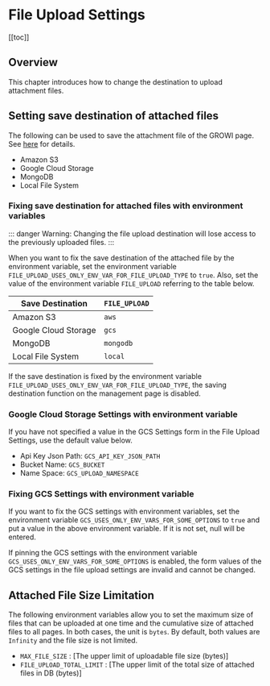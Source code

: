 # File Upload Settings

[[toc]]

## Overview

This chapter introduces how to change the destination to upload attachment files.

## Setting save destination of attached files

The following can be used to save the attachment file of the GROWI page. See [here](../management-cookbook/app-settings.html#file-upload-settings) for details.

- Amazon S3
- Google Cloud Storage
- MongoDB
- Local File System

### Fixing save destination for attached files with environment variables

::: danger
Warning: Changing the file upload destination will lose access to the previously uploaded files.
:::

When you want to fix the save destination of the attached file by the environment variable, set the environment variable `FILE_UPLOAD_USES_ONLY_ENV_VAR_FOR_FILE_UPLOAD_TYPE` to `true`. Also, set the value of the environment variable `FILE_UPLOAD` referring to the table below.

| Save Destination | `FILE_UPLOAD` |
| --- | --- |
| Amazon S3 | `aws` |
| Google Cloud Storage | `gcs` |
| MongoDB | `mongodb` |
| Local File System | `local` |

If the save destination is fixed by the environment variable `FILE_UPLOAD_USES_ONLY_ENV_VAR_FOR_FILE_UPLOAD_TYPE`,
the saving destination function on the management page is disabled.


### Google Cloud Storage Settings with environment variable

If you have not specified a value in the GCS Settings form in the File Upload Settings,
use the default value below.

- Api Key Json Path: `GCS_API_KEY_JSON_PATH`
- Bucket Name: `GCS_BUCKET`
- Name Space: `GCS_UPLOAD_NAMESPACE`



### Fixing GCS Settings with environment variable

If you want to fix the GCS settings with environment variables, set the environment variable `GCS_USES_ONLY_ENV_VARS_FOR_SOME_OPTIONS` to `true` and put a value in the above environment variable. If it is not set, null will be entered.

If pinning the GCS settings with the environment variable `GCS_USES_ONLY_ENV_VARS_FOR_SOME_OPTIONS` is enabled, the form values of the GCS settings in the file upload settings are invalid and cannot be changed.

## Attached File Size Limitation

The following environment variables allow you to set the maximum size of files that can be uploaded at one time and the cumulative size of attached files to all pages.
In both cases, the unit is `bytes`. By default, both values are `Infinity` and the file size is not limited.

- `MAX_FILE_SIZE` : [The upper limit of uploadable file size (bytes)]
- `FILE_UPLOAD_TOTAL_LIMIT` : [The upper limit of the total size of attached files in DB (bytes)]
